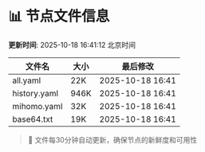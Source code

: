 # 📊 节点文件信息

**更新时间**: 2025-10-18 16:41:12 北京时间

| 文件名 | 大小 | 最后修改 |
|--------|------|----------|
| all.yaml | 22K | 2025-10-18 16:41 |
| history.yaml | 946K | 2025-10-18 16:41 |
| mihomo.yaml | 32K | 2025-10-18 16:41 |
| base64.txt | 19K | 2025-10-18 16:41 |

> 🔄 文件每30分钟自动更新，确保节点的新鲜度和可用性
